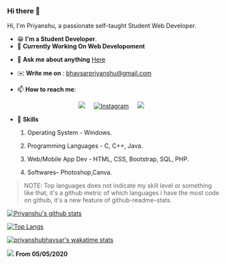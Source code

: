 ### Hi there 👋

<p>Hi, I'm Priyanshu, a passionate self-taught Student Web Developer.</p>
<!--<a target="_blank" rel="noopener noreferrer" href="#"><img src="banner.jpg" alt="Banner" style="max-width:100%;"></a>
-->

* 😁 **I'm a Student Developer**.
* 🏢 **Currently Working On Web Developoment** </br>
- 💬  **Ask me about anything** <a href="https://github.com/priyanshubhavsar/priyanshubhavsar/issues">Here<a/>
- ✉️ **Write me on** : bhavsarpriyanshu@gmail.com

- 📫 **How to reach me**:

<p align='center'>
  <a href="https://www.linkedin.com/in/priyanshu-bhavsar-6a86371b2/"><img src="https://img.shields.io/badge/linkedin-%230077B5.svg?&style=for-the-badge&logo=linkedin&logoColor=white" /></a>&nbsp;&nbsp;&nbsp;&nbsp;
  <a href="https://www.instagram.com/ipriiyanshu/" target="_blank"><img src="https://img.shields.io/badge/Instagram-%23E4405F.svg?&style=for-the-badge&logo=instagram&logoColor=white" alt="Instagram"></a>&nbsp;&nbsp;&nbsp;&nbsp;
  <a href="mailto:bhavsarpriyanshu@gmail.com?subject=Olá%20Punit"><img src="https://img.shields.io/badge/gmail-%23D14836.svg?&style=for-the-badge&logo=gmail&logoColor=white" /></a>&nbsp;&nbsp;&nbsp;&nbsp;
  
</p>

* :1st_place_medal: **Skills**
    1. Operating System - Windows.

    2. Programming Languages - C, C++, Java.

    3. Web/Mobile App Dev - HTML, CSS, Bootstrap, SQL, PHP.
   
    4. Softwares– Photoshop,Canva.


>NOTE: Top languages does not indicate my skill level or something like that, it's a github metric of which languages i have the most code on github, it's a new feature of github-readme-stats.
  
[![Priyanshu's github stats](https://github-readme-stats.vercel.app/api?username=priyanshubhavsar&show_icons=true&theme=radical&hide=stars)](https://github.com/priyanshubhavsar/github-readme-stats)

[![Top Langs](https://github-readme-stats.vercel.app/api/top-langs/?username=priyanshubhavsar)](https://github.com/priyanshubhavsar/github-readme-stats)

[![priyanshubhavsar's wakatime stats](https://github-readme-stats.vercel.app/api/wakatime?username=priyanshubhavsar)](https://github.com/anuraghazra/github-readme-stats)

![](https://komarev.com/ghpvc/?username=priyanshubhavsar&style=flat) <b>From 05/05/2020</b>
